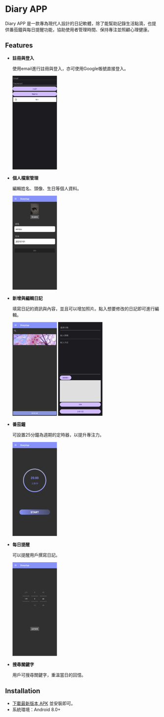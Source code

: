 # Diary APP
Diary APP 是一款專為現代人設計的日記軟體，除了能幫助記錄生活點滴，也提供番茄鐘與每日提醒功能，協助使用者管理時間、保持專注並照顧心理健康。
## Features
- **註冊與登入**
  
  使用email進行註冊與登入，亦可使用Google帳號直接登入。
  
  <img src="https://github.com/wenyu8020/DiaryAPP/blob/main/screenshot/login.jpg" width="30%">
  
- **個人檔案管理**
  
  編輯姓名、頭像、生日等個人資料。

  <img src="https://github.com/wenyu8020/DiaryAPP/blob/main/screenshot/Profile.jpg" width="30%">
  
- **新增與編輯日記**
  
  填寫日記的資訊與內容，並且可以增加照片。點入想要修改的日記即可進行編輯。

  <img src="https://github.com/wenyu8020/DiaryAPP/blob/main/screenshot/home.jpg" width="30%">
  <img src="https://github.com/wenyu8020/DiaryAPP/blob/main/screenshot/add.jpg" width="30%">
  
- **番茄鐘**

  可設置25分鐘為週期的定時器，以提升專注力。

  <img src="https://github.com/wenyu8020/DiaryAPP/blob/main/screenshot/pomodoro.jpg" width="30%">
  
- **每日提醒**

  可以提醒用戶撰寫日記。

  <img src="https://github.com/wenyu8020/DiaryAPP/blob/main/screenshot/reminder.jpg" width="30%">
  
- **搜尋關鍵字**

  用戶可搜尋關鍵字，重溫當日的回憶。
  
## Installation
- [下載最新版本 APK](https://github.com/wenyu8020/DiaryAPP/blob/main/DiaryApp.apk) 並安裝即可。
- 系統環境：Android 8.0+
